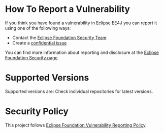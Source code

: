 <!--
    For any questions about implementing security best practices, contact the
    Eclipse Foundation Security Team at security@eclipse-foundation.org
-->

# How To Report a Vulnerability

If you think you have found a vulnerability in Eclipse EE4J you can report it using one of the following ways:

* Contact the [Eclipse Foundation Security Team](mailto:security@eclipse-foundation.org)
* Create a [confidential issue](https://gitlab.eclipse.org/security/vulnerability-reports/-/issues/new?issuable_template=new_vulnerability)

You can find more information about reporting and disclosure at the [Eclipse Foundation Security page](https://www.eclipse.org/security/).

# Supported Versions

<!--
    Which releases of the project's software are actively maintaned and receive security updates?
-->
Supported versions are:
Check individual repositories for latest versions.

# Security Policy

This project follows [Eclipse Foundation Vulnerability Reporting Policy](https://www.eclipse.org/security/policy/).
